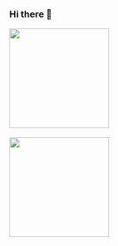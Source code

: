 ### Hi there 👋
<div>
  <a href="https://github.com/geronimo-santos">
    
  <img height="180em" src="https://github-readme-stats.vercel.app/api?username=geronimo-santos&show_icons=true&theme=vue&include_all_commits=true&count_private=true"/>
 <br><br>
 <img height="180em" src="https://github-readme-stats.vercel.app/api/top-langs/?username=geronimo-santos&layout=compact&langs_count=7&theme=vue"/>
</div>
